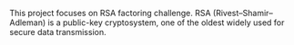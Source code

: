 This project focuses on RSA factoring challenge. RSA (Rivest–Shamir–Adleman) is a public-key cryptosystem, one of the oldest widely used for secure data transmission.
